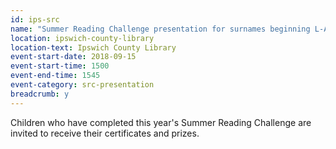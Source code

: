 ```yaml
---
id: ips-src
name: "Summer Reading Challenge presentation for surnames beginning L-A"
location: ipswich-county-library
location-text: Ipswich County Library
event-start-date: 2018-09-15
event-start-time: 1500
event-end-time: 1545
event-category: src-presentation
breadcrumb: y
---
```


Children who have completed this year's Summer Reading Challenge are invited to receive their certificates and prizes.
